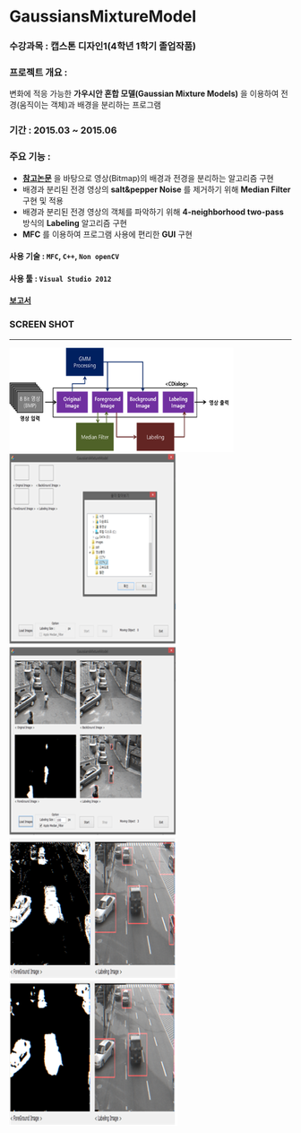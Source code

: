 # GaussiansMixtureModel

### 수강과목 : 캡스톤 디자인1(4학년 1학기 졸업작품)

### 프로젝트 개요 :  
변화에 적응 가능한 **가우시안 혼합 모델(Gaussian Mixture Models)** 을 이용하여 전경(움직이는 객체)과 배경을 분리하는 프로그램

### 기간 : 2015.03 ~ 2015.06

### 주요 기능 :
- **[참고논문][1]** 을 바탕으로 영상(Bitmap)의 배경과 전경을 분리하는 알고리즘 구현
- 배경과 분리된 전경 영상의 **salt&pepper Noise** 를 제거하기 위해 **Median Filter** 구현 및 적용
- 배경과 분리된 전경 영상의 객체를 파악하기 위해 **4-neighborhood two-pass** 방식의 **Labeling** 알고리즘 구현
- **MFC** 를 이용하여 프로그램 사용에 편리한 **GUI** 구현

#### **사용 기술** : `MFC`, `C++`, `Non openCV`

#### **사용 툴** : `Visual Studio 2012`

#### [보고서][2]

### SCREEN SHOT
-------

<img src="img/screen_shot_1.png" width="400px"> 
<img src="img/screen_shot_2.png" width="300px"> <img src="img/screen_shot_3.png" width="300px"> 
<img src="img/screen_shot_4.png" width="300px"> <img src="img/screen_shot_5.png" width="300px"> 

[1]: http://www.cse.psu.edu/~rtc12/CSE586Spring2010/papers/emBGsubtractAboutSandG.pdf
[2]: document/캡스톤1_최종보고서.hwp
